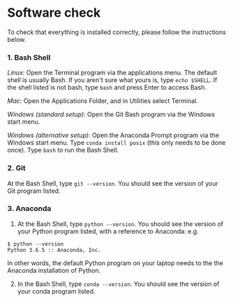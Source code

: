 # Software check

To check that everything is installed correctly, please follow the instructions below.

### 1. Bash Shell

*Linux*: Open the Terminal program via the applications menu. The default shell is usually Bash. If you aren't sure what yours is, type `echo $SHELL`. If the shell listed is not bash, type `bash` and press Enter to access Bash.

*Mac*: Open the Applications Folder, and in Utilities select Terminal.

*Windows (standard setup)*: Open the Git Bash program via the Windows start menu.

*Windows (alternative setup)*: Open the Anaconda Prompt program via the Windows start menu. Type `conda install posix` (this only needs to be done once). Type `bash` to run the Bash Shell.

### 2. Git

At the Bash Shell, type `git --version`. You should see the version of your Git program listed. 

### 3. Anaconda

1. At the Bash Shell, type `python --version`. You should see the version of your Python program listed, with a reference to Anaconda: e.g. 
```
$ python --version
Python 3.6.5 :: Anaconda, Inc.
```
In other words, the default Python program on your laptop needs to the the Anaconda installation of Python.

2. In the Bash Shell, type `conda --version`. You should see the version of your conda program listed.
